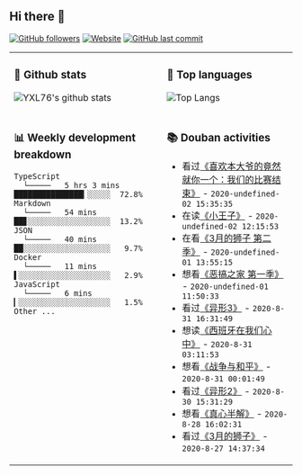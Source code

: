 ## Hi there 👋

[![GitHub followers](https://img.shields.io/github/followers/YXL76?style=for-the-badge&color=blue)](https://github.com/YXL76?tab=followers)
[![Website](https://img.shields.io/website?style=for-the-badge&up_message=Blog&url=https%3A%2F%2Fyxl76.net%2F&color=brightgreen)](https://yxl76.net)
[![GitHub last commit](https://img.shields.io/github/last-commit/YXL76/YXL76?label=update&style=for-the-badge&color=orange)](https://github.com/YXL76/YXL76)

<table>
<tr>
<td valign="top" width="54%">

### 🔭 Github stats

![YXL76's github stats](https://github-readme-stats.yxl76.vercel.app/api?username=YXL76&count_private=true&show_icons=true&theme=tokyonight)

</td>

<td valign="top" width="46%">

### 🌱 Top languages

![Top Langs](https://github-readme-stats.yxl76.vercel.app/api/top-langs/?username=YXL76&layout=compact&theme=tokyonight)

</td>
</tr>
<tr>
<td valign="top" width="54%">

### 📊 Weekly development breakdown

```text
TypeScript
  └─────   5 hrs 3 mins   ███████████████▎░░░░░  72.8%
Markdown
  └─────   54 mins        ██▊░░░░░░░░░░░░░░░░░░  13.2%
JSON
  └─────   40 mins        ██░░░░░░░░░░░░░░░░░░░   9.7%
Docker
  └─────   11 mins        ▌░░░░░░░░░░░░░░░░░░░░   2.9%
JavaScript
  └─────   6 mins         ▎░░░░░░░░░░░░░░░░░░░░   1.5%
Other ...
```

</td>
<td valign="top" width="46%">

### 📚 Douban activities

- 看过[《喜欢本大爷的竟然就你一个：我们的比赛结束》](http://movie.douban.com/subject/34937801/) - `2020-undefined-02 15:35:35`
- 在读[《小王子》](https://book.douban.com/subject/20443559/) - `2020-undefined-02 12:15:53`
- 在看[《3月的狮子 第二季》](http://movie.douban.com/subject/26999593/) - `2020-undefined-01 13:55:15`
- 想看[《恶搞之家 第一季》](http://movie.douban.com/subject/1418240/) - `2020-undefined-01 11:50:33`
- 看过[《异形3》](http://movie.douban.com/subject/1297929/) - `2020-8-31 16:31:49`
- 想读[《西班牙在我们心中》](https://book.douban.com/subject/34441064/) - `2020-8-31 03:11:53`
- 想看[《战争与和平》](http://movie.douban.com/subject/1307067/) - `2020-8-31 00:01:49`
- 看过[《异形2》](http://movie.douban.com/subject/1293792/) - `2020-8-30 15:31:29`
- 想看[《真心半解》](http://movie.douban.com/subject/33420285/) - `2020-8-28 16:02:31`
- 看过[《3月的狮子》](http://movie.douban.com/subject/26615510/) - `2020-8-27 14:37:34`

</td>
</tr>
</table>

<!--
**YXL76/YXL76** is a ✨ _special_ ✨ repository because its `README.md` (this file) appears on your GitHub profile.

Here are some ideas to get you started:

- 🔭 I’m currently working on ...
- 🌱 I’m currently learning ...
- 👯 I’m looking to collaborate on ...
- 🤔 I’m looking for help with ...
- 💬 Ask me about ...
- 📫 How to reach me: ...
- 😄 Pronouns: ...
- ⚡ Fun fact: ...
-->
